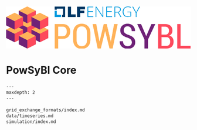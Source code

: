 ![PowSyBl Logo](_static/logos/logo_lfe_powsybl.svg)
# PowSyBl Core


```{toctree}
---
maxdepth: 2
---

grid_exchange_formats/index.md
data/timeseries.md
simulation/index.md
```
